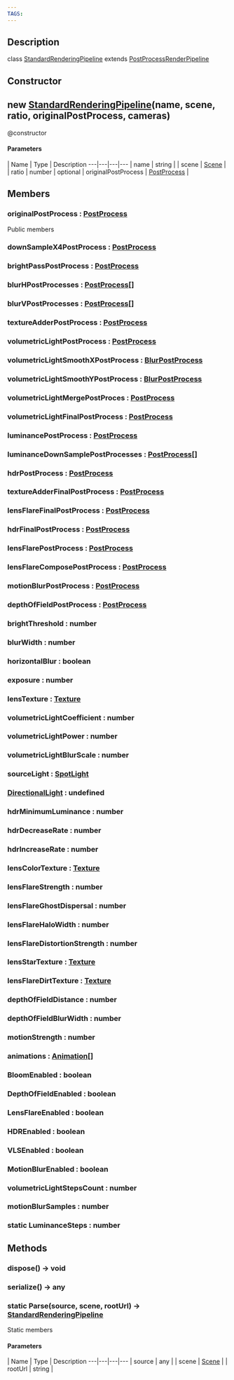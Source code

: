 ```yaml
---
TAGS:
---
```

## Description

class [StandardRenderingPipeline](/classes/3.1/StandardRenderingPipeline) extends [PostProcessRenderPipeline](/classes/3.1/PostProcessRenderPipeline)



## Constructor

## new [StandardRenderingPipeline](/classes/3.1/StandardRenderingPipeline)(name, scene, ratio, originalPostProcess, cameras)

@constructor

#### Parameters
 | Name | Type | Description
---|---|---|---
 | name | string | 
 | scene | [Scene](/classes/3.1/Scene) | 
 | ratio | number | 
optional | originalPostProcess | [PostProcess](/classes/3.1/PostProcess) | 
## Members

### originalPostProcess : [PostProcess](/classes/3.1/PostProcess)

Public members
### downSampleX4PostProcess : [PostProcess](/classes/3.1/PostProcess)


### brightPassPostProcess : [PostProcess](/classes/3.1/PostProcess)


### blurHPostProcesses : [PostProcess](/classes/3.1/PostProcess)[]


### blurVPostProcesses : [PostProcess](/classes/3.1/PostProcess)[]


### textureAdderPostProcess : [PostProcess](/classes/3.1/PostProcess)


### volumetricLightPostProcess : [PostProcess](/classes/3.1/PostProcess)


### volumetricLightSmoothXPostProcess : [BlurPostProcess](/classes/3.1/BlurPostProcess)


### volumetricLightSmoothYPostProcess : [BlurPostProcess](/classes/3.1/BlurPostProcess)


### volumetricLightMergePostProces : [PostProcess](/classes/3.1/PostProcess)


### volumetricLightFinalPostProcess : [PostProcess](/classes/3.1/PostProcess)


### luminancePostProcess : [PostProcess](/classes/3.1/PostProcess)


### luminanceDownSamplePostProcesses : [PostProcess](/classes/3.1/PostProcess)[]


### hdrPostProcess : [PostProcess](/classes/3.1/PostProcess)


### textureAdderFinalPostProcess : [PostProcess](/classes/3.1/PostProcess)


### lensFlareFinalPostProcess : [PostProcess](/classes/3.1/PostProcess)


### hdrFinalPostProcess : [PostProcess](/classes/3.1/PostProcess)


### lensFlarePostProcess : [PostProcess](/classes/3.1/PostProcess)


### lensFlareComposePostProcess : [PostProcess](/classes/3.1/PostProcess)


### motionBlurPostProcess : [PostProcess](/classes/3.1/PostProcess)


### depthOfFieldPostProcess : [PostProcess](/classes/3.1/PostProcess)


### brightThreshold : number


### blurWidth : number


### horizontalBlur : boolean


### exposure : number


### lensTexture : [Texture](/classes/3.1/Texture)


### volumetricLightCoefficient : number


### volumetricLightPower : number


### volumetricLightBlurScale : number


### sourceLight : [SpotLight](/classes/3.1/SpotLight)


### [DirectionalLight](/classes/3.1/DirectionalLight) : undefined


### hdrMinimumLuminance : number


### hdrDecreaseRate : number


### hdrIncreaseRate : number


### lensColorTexture : [Texture](/classes/3.1/Texture)


### lensFlareStrength : number


### lensFlareGhostDispersal : number


### lensFlareHaloWidth : number


### lensFlareDistortionStrength : number


### lensStarTexture : [Texture](/classes/3.1/Texture)


### lensFlareDirtTexture : [Texture](/classes/3.1/Texture)


### depthOfFieldDistance : number


### depthOfFieldBlurWidth : number


### motionStrength : number


### animations : [Animation](/classes/3.1/Animation)[]


### BloomEnabled : boolean


### DepthOfFieldEnabled : boolean


### LensFlareEnabled : boolean


### HDREnabled : boolean


### VLSEnabled : boolean


### MotionBlurEnabled : boolean


### volumetricLightStepsCount : number


### motionBlurSamples : number


### static LuminanceSteps : number


## Methods

### dispose() &rarr; void


### serialize() &rarr; any


### static Parse(source, scene, rootUrl) &rarr; [StandardRenderingPipeline](/classes/3.1/StandardRenderingPipeline)

Static members

#### Parameters
 | Name | Type | Description
---|---|---|---
 | source | any | 
 | scene | [Scene](/classes/3.1/Scene) | 
 | rootUrl | string | 
